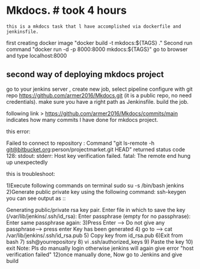 # Mkdocs.  # took 4 hours
```
this is a mkdocs task that l have accomplished via dockerfile and jenkinsfile.
```
first creating docker image "docker build -t mkdocs:${TAGS} ."
Second run command "docker run -d -p 8000:8000 mkdocs:${TAGS}"
go to browser and type localhost:8000

## second way of deploying mkdocs project

go to your jenkins server , create new job, select pipeline 
configure with git repo https://github.com/armer2016/Mkdocs.git (it is a public repo, no need credentials).
make sure you have a right path as Jenkinsfile.
build the job.

following link > https://github.com/armer2016/Mkdocs/commits/main
indicates how many commits l have done for mkdocs project.

this error:

Failed to connect to repository : Command "git ls-remote -h git@bitbucket.org:person/projectmarket.git HEAD" returned status code 128:
stdout:
stderr: Host key verification failed.
fatal: The remote end hung up unexpectedly


this is troubleshoot:

1)Execute following commands on terminal
 sudo su -s /bin/bash jenkins
2)Generate public private key using the following command:
 ssh-keygen
you can see output as ::

Generating public/private rsa key pair. 
Enter file in which to save the key (/var/lib/jenkins/.ssh/id_rsa): 
Enter passphrase (empty for no passphrase): 
Enter same passphrase again: 
3)Press Enter --> Do not give any passphrase--> press enter
Key has been generated
4) go to --> cat /var/lib/jenkins/.ssh/id_rsa.pub
5) Copy key from id_rsa.pub
6)Exit from bash
7) ssh@yourrepository
8) vi .ssh/authorized_keys
9) Paste the key
10) exit
Note: Pls do manually login otherwise jenkins will again give error "host verification failed"
12)once manually done, Now go to Jenkins and give build

